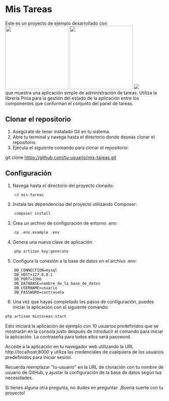 # Mis Tareas

Este es un proyecto de ejemplo desarrollado con 
<br>
<img src="https://laravel.com/img/logomark.min.svg" height="200px" style="object-fit:cover;">
<img src="https://vuejs.org/images/logo.png" height="200px" style="object-fit:cover;">
<img src="https://pinia.esm.dev/pinia-logo.svg">
<br>
que muestra una aplicación simple de administración de tareas. Utiliza la librería Pinia para la gestión del estado de la aplicación entre los componentes que conforman el conjunto del panel de tareas.

## Clonar el repositorio

1. Asegúrate de tener instalado Git en tu sistema.
2. Abre tu terminal y navega hasta el directorio donde deseas clonar el repositorio.
3. Ejecuta el siguiente comando para clonar el repositorio:


git clone https://github.com/tu-usuario/mis-tareas.git

## Configuración

1. Navega hasta el directorio del proyecto clonado:

```bash
    cd mis-tareas
```

2. Instala las dependencias del proyecto utilizando Composer:
```bash
    composer install
```

3. Crea un archivo de configuración de entorno .env:

```bash
    cp .env.example .env
```

4. Genera una nueva clave de aplicación:
```bash
    php artisan key:generate
```
5. Configura la conexión a la base de datos en el archivo .env:
```dotenv
    DB_CONNECTION=mysql
    DB_HOST=127.0.0.1
    DB_PORT=3306
    DB_DATABASE=nombre_de_la_base_de_datos
    DB_USERNAME=usuario
    DB_PASSWORD=contraseña
```
6. Una vez que hayas completado los pasos de configuración, puedes iniciar la aplicación con el siguiente comando:
```bash
php artisan mistareas:start
```
Esto iniciará la aplicación de ejemplo con 10 usuarios predefinidos que se mostrarán en la consola justo después de introducir el comando para iniciar la aplicación. La contraseña para todos ellos será password.

Accede a la aplicación en tu navegador web utilizando la URL http://localhost:8000 y utiliza las credenciales de cualquiera de los usuarios predefinidos para iniciar sesión.


Recuerda reemplazar "tu-usuario" en la URL de clonación con tu nombre de usuario de GitHub, y ajustar la configuración de la base de datos según tus necesidades.

Si tienes alguna otra pregunta, no dudes en preguntar. ¡Buena suerte con tu proyecto!

